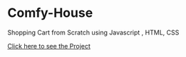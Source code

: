 # Comfy-House
Shopping Cart from Scratch using Javascript , HTML, CSS

[Click here to see the Project](https://mominur-emon.github.io/Comfy-House/)
